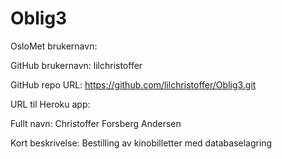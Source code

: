 # Oblig3

OsloMet brukernavn: 

GitHub brukernavn:  lilchristoffer

GitHub repo URL: https://github.com/lilchristoffer/Oblig3.git

URL til Heroku app:

Fullt navn: Christoffer Forsberg Andersen

Kort beskrivelse: Bestilling av kinobilletter med databaselagring